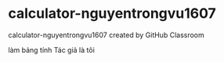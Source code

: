 # calculator-nguyentrongvu1607
calculator-nguyentrongvu1607 created by GitHub Classroom

làm bảng tính
Tác giả là tôi
